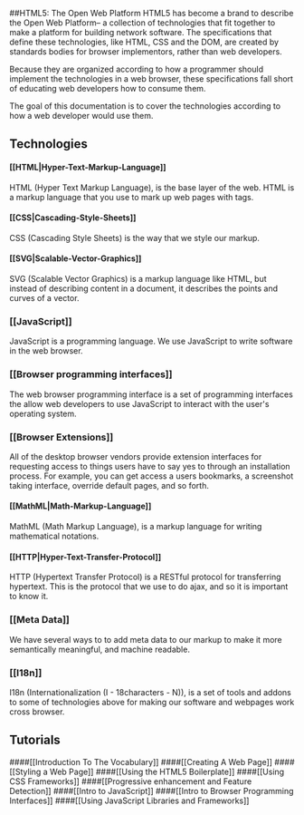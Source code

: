 ##HTML5: The Open Web Platform
HTML5 has become a brand to describe the Open Web Platform– a collection of technologies that fit together to make a platform for building network software. The specifications that define these technologies, like HTML, CSS and the DOM, are created by standards bodies for browser implementors, rather than web developers.

Because they are organized according to how a programmer should implement the technologies in a web browser, these specifications fall short of educating web developers how to consume them.

The goal of this documentation is to cover the technologies according to how a web developer would use them.

## Technologies

#### [[HTML|Hyper-Text-Markup-Language]]
HTML (Hyper Text Markup Language), is the base layer of the web. HTML is a markup language that you use to mark up web pages with tags.

#### [[CSS|Cascading-Style-Sheets]]
CSS (Cascading Style Sheets) is the way that we style our markup.

#### [[SVG|Scalable-Vector-Graphics]]
SVG (Scalable Vector Graphics) is a markup language like HTML, but instead of describing content in a document, it describes the points and curves of a vector.

### [[JavaScript]]
JavaScript is a programming language. We use JavaScript to write software in the web browser.

### [[Browser programming interfaces]]
The web browser programming interface is a set of programming interfaces the allow web developers to use JavaScript to interact with the user's operating system.

### [[Browser Extensions]]
All of the desktop browser vendors provide extension interfaces for requesting access to things users have to say yes to through an installation process. For example, you can get access a users bookmarks, a screenshot taking interface, override default pages, and so forth.

#### [[MathML|Math-Markup-Language]]
MathML (Math Markup Language), is a markup language for writing mathematical notations.

#### [[HTTP|Hyper-Text-Transfer-Protocol]]
HTTP (Hypertext Transfer Protocol) is a RESTful protocol for transferring hypertext. This is the protocol that we use to do ajax, and so it is important to know it.

### [[Meta Data]]
We have several ways to to add meta data to our markup to make it more semantically meaningful, and machine readable.

### [[I18n]]
I18n (Internationalization (I - 18characters - N)), is a set of tools and addons to some of technologies above for making our software and webpages work cross browser.

## Tutorials
####[[Introduction To The Vocabulary]]
####[[Creating A Web Page]]
####[[Styling a Web Page]]
####[[Using the HTML5 Boilerplate]]
####[[Using CSS Frameworks]]
####[[Progressive enhancement and Feature Detection]]
####[[Intro to JavaScript]]
####[[Intro to Browser Programming Interfaces]]
####[[Using JavaScript Libraries and Frameworks]]
